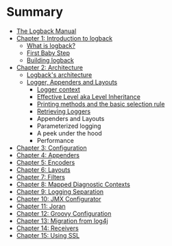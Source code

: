 # Summary

* [The Logback Manual](README.md)
* [Chapter 1: Introduction to logback](chapter-1-introduction-to-logback.md)
  * [What is logback?](chapter-1-introduction-to-logback/what-is-logback.md)
  * [First Baby Step](chapter-1-introduction-to-logback/first-baby-step.md)
  * [Building logback](chapter-1-introduction-to-logback/building-logback.md)
* [Chapter 2: Architecture](chapter-2-architecture.md)
  * [Logback's architecture](chapter-2-architecture/logbacks-architecture.md)
  * [Logger, Appenders and Layouts](chapter-2-architecture/logger-appenders-and-layouts.md)
    * [Logger context](chapter-2-architecture/logger-appenders-and-layouts/logger-context.md)
    * [Effective Level aka Level Inheritance](chapter-2-architecture/logger-appenders-and-layouts/effective-level-aka-level-inheritance.md)
    * [Printing methods and the basic selection rule](chapter-2-architecture/logger-appenders-and-layouts/printing-methods-and-the-basic-selection-rule.md)
    * [Retrieving Loggers](chapter-2-architecture/logger-appenders-and-layouts/retrieving-loggers.md)
    * Appenders and Layouts
    * Parameterized logging
    * A peek under the hood
    * Performance
* [Chapter 3: Configuration](chapter-3-configuration.md)
* [Chapter 4: Appenders](chapter-4-appenders.md)
* [Chapter 5: Encoders](chapter-5-encoders.md)
* [Chapter 6: Layouts](chapter-6-layouts.md)
* [Chapter 7: Filters](chapter-7-filters.md)
* [Chapter 8: Mapped Diagnostic Contexts](chapter-8-mapped-diagnostic-contexts.md)
* [Chapter 9: Logging Separation](chapter-9-logging-separation.md)
* [Chapter 10: JMX Configurator](chapter-10-jmx-configurator.md)
* [Chapter 11: Joran](chapter-11-joran.md)
* [Chapter 12: Groovy Configuration](chapter-12-groovy-configuration.md)
* [Chapter 13: Migration from log4j](chapter-13-migration-from-log4j.md)
* [Chapter 14: Receivers](chapter-14-receivers.md)
* [Chapter 15: Using SSL](chapter-15-using-ssl.md)

